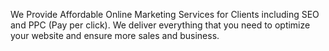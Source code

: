 We Provide Affordable Online Marketing Services for Clients including SEO and PPC (Pay per click). We deliver everything that you need to optimize your website and ensure more sales and business.
